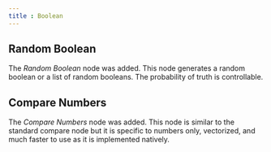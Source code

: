 ```yaml
---
title : Boolean
---
```


## Random Boolean

The *Random Boolean* node was added. This node generates a random boolean or a
list of random booleans. The probability of truth is controllable.

## Compare Numbers

The *Compare Numbers* node was added. This node is similar to the standard
compare node but it is specific to numbers only, vectorized, and much faster to
use as it is implemented natively.
